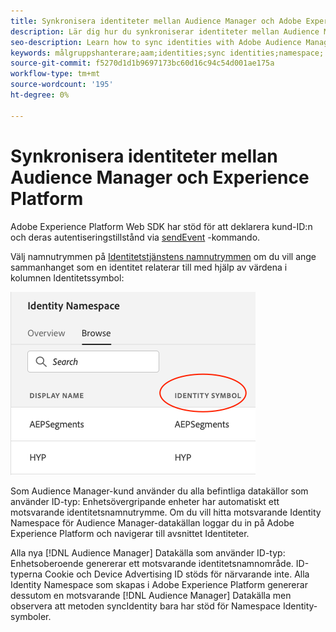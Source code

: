 ```yaml
---
title: Synkronisera identiteter mellan Audience Manager och Adobe Experience Platform med hjälp av Platform Web SDK
description: Lär dig hur du synkroniserar identiteter mellan Audience Manager och Adobe Experience Platform med hjälp av Platform Web SDK
seo-description: Learn how to sync identities with Adobe Audience Manager with Experience Platform Web SDK
keywords: målgruppshanterare;aam;identities;sync identities;namespace;
source-git-commit: f5270d1d1b9697173bc60d16c94c54d001ae175a
workflow-type: tm+mt
source-wordcount: '195'
ht-degree: 0%

---
```



# Synkronisera identiteter mellan Audience Manager och Experience Platform

Adobe Experience Platform Web SDK har stöd för att deklarera kund-ID:n och deras autentiseringstillstånd via [sendEvent](./overview.md#syncing-identities) -kommando.

Välj namnutrymmen på [Identitetstjänstens namnutrymmen](../../identity/../identity-service/namespaces.md) om du vill ange sammanhanget som en identitet relaterar till med hjälp av värdena i kolumnen Identitetssymbol:

![Vy över namnutrymmesgränssnittet](../assets/identity/edge_namespaceUI_identity-symbol.png)

Som Audience Manager-kund använder du alla befintliga datakällor som använder ID-typ: Enhetsövergripande enheter har automatiskt ett motsvarande identitetsnamnutrymme. Om du vill hitta motsvarande Identity Namespace för Audience Manager-datakällan loggar du in på Adobe Experience Platform och navigerar till avsnittet Identiteter.

Alla nya [!DNL Audience Manager] Datakälla som använder ID-typ: Enhetsoberoende genererar ett motsvarande identitetsnamnområde. ID-typerna Cookie och Device Advertising ID stöds för närvarande inte. Alla Identity Namespace som skapas i Adobe Experience Platform genererar dessutom en motsvarande [!DNL Audience Manager] Datakälla men observera att metoden syncIdentity bara har stöd för Namespace Identity-symboler.
